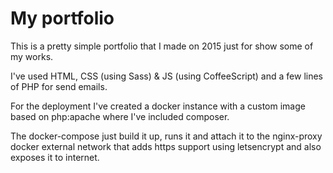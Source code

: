 # My portfolio

This is a pretty simple portfolio that I made on 2015 just for show some
of my works.

I've used HTML, CSS (using Sass) & JS (using CoffeeScript) and a few lines of
PHP for send emails.

For the deployment I've created a docker instance with a custom image based on
php:apache where I've included composer.

The docker-compose just build it up, runs it and attach it to the nginx-proxy
docker external network that adds https support using letsencrypt and also
exposes it to internet.

